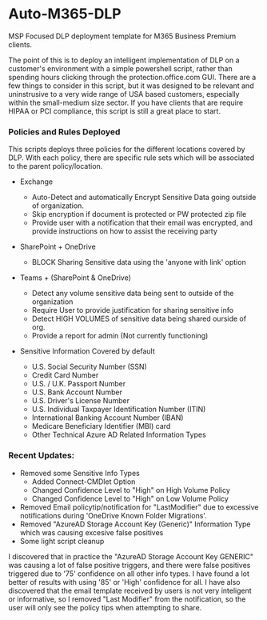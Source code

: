 # Auto-M365-DLP
MSP Focused DLP deployment template for M365 Business Premium clients.

The point of this is to deploy an intelligent implementation of DLP on a customer's environment with a simple powershell script, rather than spending hours clicking through the protection.office.com GUI. There are a few things to consider in this script, but it was designed to be relevant and uninstrusive to a very wide range of USA based customers, especially within the small-medium size sector. If you have clients that are require HIPAA or PCI compliance, this script is still a great place to start.


### Policies and Rules Deployed

This scripts deploys three policies for the different locations covered by DLP. With each policy, there are specific rule sets which will be associated to the parent policy/location.

- Exchange
  - Auto-Detect and automatically Encrypt Sensitive Data going outside of organization.
  - Skip encryption if document is protected or PW protected zip file
  - Provide user with a notification that their email was encrypted, and provide instructions on how to assist the receiving party

- SharePoint + OneDrive
  - BLOCK Sharing Sensitive data using the 'anyone with link' option
  
- Teams + (SharePoint & OneDrive)
  - Detect any volume sensitive data being sent to outside of the organization
  - Require User to provide justification for sharing sensitive info
  - Detect HIGH VOLUMES of sensitive data being shared ourside of org.
  - Provide a report for admin (Not currently functioning)

- Sensitive Information Covered by default
  - U.S. Social Security Number (SSN)
  - Credit Card Number
  - U.S. / U.K. Passport Number
  - U.S. Bank Account Number
  - U.S. Driver's License Number
  - U.S. Individual Taxpayer Identification Number (ITIN)
  - International Banking Account Number (IBAN)
  - Medicare Beneficiary Identifier (MBI) card
  - Other Technical Azure AD Related Information Types


### Recent Updates:
- Removed some Sensitive Info Types
    - Added Connect-CMDlet Option
    - Changed Confidence Level to "High" on High Volume Policy
    - Changed Confidence Level to "High" on Low Volume Policy
- Removed Email policytip/notification for "LastModifier" due to excessive notifications during 'OneDrive Known Folder Migrations'.
- Removed "AzureAD Storage Account Key (Generic)" Information Type which was causing excesive false positives
- Some light script cleanup

I discovered that in practice the "AzureAD Storage Account Key GENERIC" was causing a lot of false positive triggers, and there were false positives triggered due to '75' confidence on all other info types. I have found a lot better of results with using '85' or 'High' confidence for all. I have also discovered that the email template received by users is not very inteligent or informative, so I removed "Last Modifier" from the notification, so the user will only see the policy tips when attempting to share.
